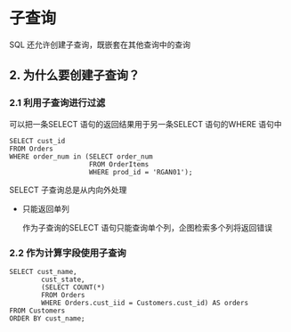 # 子查询

SQL 还允许创建子查询，既嵌套在其他查询中的查询

## 2. 为什么要创建子查询？

### 2.1 利用子查询进行过滤

可以把一条SELECT 语句的返回结果用于另一条SELECT 语句的WHERE 语句中

```
SELECT cust_id 
FROM Orders
WHERE order_num in (SELECT order_num
					FROM OrderItems
					WHERE prod_id = 'RGAN01');
```

SELECT 子查询总是从内向外处理

- 只能返回单列

  作为子查询的SELECT 语句只能查询单个列，企图检索多个列将返回错误

### 2.2 作为计算字段使用子查询

````
SELECT cust_name,
		cust_state,
		(SELECT COUNT(*)
		FROM Orders
		WHERE Orders.cust_iid = Customers.cust_id) AS orders
FROM Customers
ORDER BY cust_name;
````

